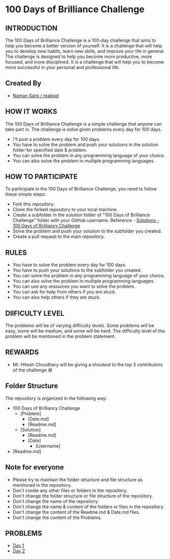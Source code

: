 # 100 Days of Brilliance Challenge
## INTRODUCTION
The 100 Days of Brilliance Challenge is a 100-day challenge that aims to help you become a better version of yourself. It is a challenge that will help you to develop new habits, learn new skills, and improve your life in general. The challenge is designed to help you become more productive, more focused, and more disciplined. It is a challenge that will help you to become more successful in your personal and professional life.

## Created By
- [Naman Saini / realpxd](https://github.com/realpxd)

## HOW IT WORKS
The 100 Days of Brilliance Challenge is a simple challenge that anyone can take part in. The challenge is solve given problems every day for 100 days.
- I'll post a problem every day for 100 days.
- You have to solve the problem and push your solutions in the solution folder for specified date & problem.
- You can solve the problem in any programming language of your choice.
- You can also solve the problem in multiple programming languages.

## HOW TO PARTICIPATE
To participate in the 100 Days of Brilliance Challenge, you need to follow these simple steps:
- Fork this repository.
- Clone the forked repository to your local machine.
- Create a subfolder in the solution folder of "100 Days of Brilliance Challenge" folder with your GitHub username. Reference - [Solutions - 100 Days of Brilliancy Challenge](https://github.com/realpxd/open-source-contribution/blob/main/100%20Days%20of%20Brilliancy%20Challenge/Readme.md)
- Solve the problem and push your solution to the subfolder you created.
- Create a pull request to the main repository.

## RULES
- You have to solve the problem every day for 100 days.
- You have to push your solutions to the subfolder you created.
- You can solve the problem in any programming language of your choice.
- You can also solve the problem in multiple programming languages.
- You can use any resources you want to solve the problem.
- You can ask for help from others if you are stuck.
- You can also help others if they are stuck.

## DIIFICULTY LEVEL
The problems will be of varying difficulty levels. Some problems will be easy, some will be medium, and some will be hard. The difficulty level of the problem will be mentioned in the problem statement.

## REWARDS
- Mr. Hitesh Choudhary will be giving a shoutout to the top 3 contributors of the challenge :smile:

## Folder Structure
The repository is organized in the following way:
- 100 Days of Brilliancy Challenge
    - [Problem]
      - [Date.md]
      - [Readme.md]
    - [Solution]
      - [Readme.md]
      - [Date]
        - [Username]
- [Readme.md]


## Note for everyone
- Please try to maintain the folder structure and file structure as mentioned in the repository.
- Don't create any other files or folders in the repository.
- Don't change the folder structure or file structure of the repository.
- Don't change the name of the repository.
- Don't change the name & content of the folders or files in the repository.
- Don't change the content of the Readme.md & Date.md files.
- Don't change the content of the Problems.

## PROBLEMS
- [Day 1](https://github.com/realpxd/open-source-contribution/blob/main/100%20Days%20of%20Brilliancy%20Challenge/Problems/Day1%20-%20star%20pattern%20(easy).md)
- [Day 2](https://github.com/realpxd/open-source-contribution/blob/main/100%20Days%20of%20Brilliancy%20Challenge/Problems/Day2%20-%20fibonacci%20series%20(medium).md)